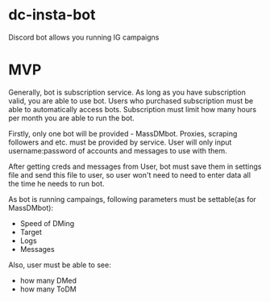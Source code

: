 # dc-insta-bot
Discord bot allows you running IG campaigns 

# MVP
Generally, bot is subscription service. As long as you have subscription valid, you are able to use bot.
Users who purchased subscription must be able to automatically access bots.
Subscription must limit how many hours per month you are able to run the bot.

Firstly, only one bot will be provided - MassDMbot. Proxies, scraping followers and etc. must be provided by service.
User will only input username:password of accounts and messages to use with them.

After getting creds and messages from User, bot must save them in settings file and send this file to user, so user won't need to need to enter data all the time he needs to run bot.

As bot is running campaings, following parameters must be settable(as for MassDMbot):
 - Speed of DMing
 - Target
 - Logs
 - Messages

Also, user must be able to see:
 - how many DMed
 - how many ToDM

